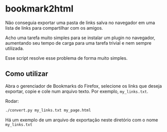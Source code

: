 # bookmark2html

Não conseguia exportar uma pasta de links salva no navegador em uma lista de links para compartilhar com os amigos.

Acho uma tarefa muito simples para se instalar um plugin no navegador, aumentando seu tempo de carga para uma tarefa trivial e nem sempre utilizada.

Esse script resolve esse problema de forma muito simples.

## Como utilizar

Abra o gerenciador de Bookmarks do Firefox, selecione os links que deseja exportar, copie e cole num arquivo texto. Por exemplo, `my_links.txt`.

Rodar:

```bash
./convert.py my_links.txt my_page.html
```

Há um exemplo de um arquivo de exportação neste diretório com o nome `my_links.txt`